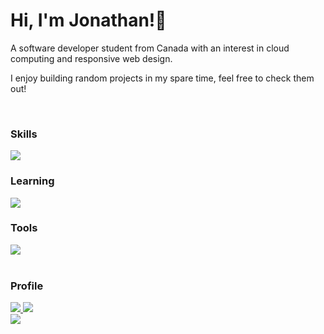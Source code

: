 <div>
  <h1> Hi, I'm Jonathan!👋</h1>
  <p>A software developer student from Canada with an interest in cloud computing and responsive web design.</p>
  <p>I enjoy building random projects in my spare time, feel free to check them out!</p>
</div>
<br/>

<div>
  <h3>Skills</h3>
  <a href="https://skillicons.dev">
    <img src="https://skillicons.dev/icons?i=cs,py,ruby,swift,js,html,css" />
  </a>
  <h3>Learning</h3>
  <a href="https://skillicons.dev">
     <img src="https://skillicons.dev/icons?i=flutter,dart,rust,bootstrap,react,tailwind,nextjs" />
  </a>
  <h3>Tools</h3>
  <a href="https://skillicons.dev">
    <img src="https://skillicons.dev/icons?i=vscode,visualstudio,pycharm,unity,obsidian,vim" />
  </a>
</div>
<br/>

<div>
  <h3>Profile</h3>
  <a href="https://github.com/anuraghazra/github-readme-stats">
    <img src="https://github-readme-stats.vercel.app/api/top-langs/?username=jntm7&layout=compact&theme=tokyonight" />
  </a>
  <a href="https://github.com/anuraghazra/github-readme-stats">
    <img src="https://github-readme-stats.vercel.app/api?username=jntm7&hide=contribs,issues&theme=tokyonight" />
  </a>
<br/>
  <a href="https://leetcard.jacoblin.cool">
    <img src="https://leetcard.jacoblin.cool/jntm?theme=dark&font=Noto%20Sans%20Display"></img>
  </a>
</div>
